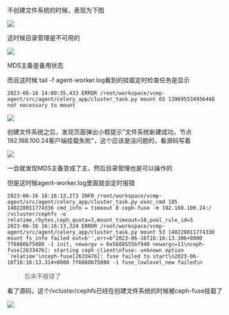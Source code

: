 不创建文件系统的时候，表现为下图

![](https://gitee.com/hxc8/images6/raw/master/img/202407182354370.jpg)

这时候目录管理是不可用的

![](https://gitee.com/hxc8/images6/raw/master/img/202407182354560.jpg)

MDS主备是备用状态

而且这时候 tail -f agent-worker.log看到的挂载定时检查任务是显示

```
2023-06-16 14:00:35,433 ERROR /root/workspace/vcmp-agent/src/agent/celery_app/cluster_task.py mount 65 139695534936448 not necessary to mount
```

![](https://gitee.com/hxc8/images6/raw/master/img/202407182354756.jpg)

创建文件系统之后，发现页面弹出小框提示"文件系统新建成功，节点192.168.100.24客户端挂载失败"，这个应该是没问题的，看源码写着

![](https://gitee.com/hxc8/images6/raw/master/img/202407182354794.jpg)

一会就发现MDS主备变成了主，然后目录管理也是可以操作的

但是这时候agent-worker.log里面就会定时报错

```
2023-06-16 16:16:13,273 INFO /root/workspace/vcmp-agent/src/agent/celery_app/cluster_task.py exec_cmd 105 140228011774336 cmd_info = timeout 8 ceph-fuse -m 192.168.100.24:/ /vcluster/cephfs -o relatime,rbytes,ceph_quota=3,mount_timeout=10,pool_rule_id=5
2023-06-16 16:16:13,324 ERROR /root/workspace/vcmp-agent/src/agent/celery_app/cluster_task.py mount 53 140228011774336 mount fs_info failed out=b'',err=b"2023-06-16T16:16:13.306+0800 7f6860b75080 -1 init, newargv = 0x5608555bf940 newargc=11\nceph-fuse[2633476]: starting ceph client\nfuse: unknown option `relatime'\nceph-fuse[2633476]: fuse failed to start\n2023-06-16T16:16:13.314+0800 7f6860b75080 -1 fuse_lowlevel_new failed\n
```

> 后来不报错了


看了源码，这个/vcluster/cephfs已经在创建文件系统的时候被ceph-fuse挂载了

![](https://gitee.com/hxc8/images6/raw/master/img/202407182354969.jpg)